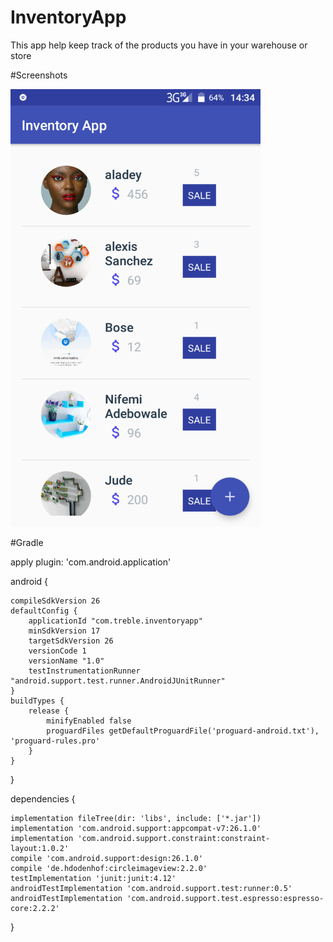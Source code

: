 # InventoryApp
This app help keep track of the products you have in your warehouse or store

#Screenshots

<img src="https://github.com/ajibadeseun/InventoryApp/blob/master/Screenshot_20180303-143426.png" width="400" height="700" />

#Gradle

apply plugin: 'com.android.application'

android {

    compileSdkVersion 26
    defaultConfig {
        applicationId "com.treble.inventoryapp"
        minSdkVersion 17
        targetSdkVersion 26
        versionCode 1
        versionName "1.0"
        testInstrumentationRunner "android.support.test.runner.AndroidJUnitRunner"
    }
    buildTypes {
        release {
            minifyEnabled false
            proguardFiles getDefaultProguardFile('proguard-android.txt'), 'proguard-rules.pro'
        }
    }
}

dependencies {

    implementation fileTree(dir: 'libs', include: ['*.jar'])
    implementation 'com.android.support:appcompat-v7:26.1.0'
    implementation 'com.android.support.constraint:constraint-layout:1.0.2'
    compile 'com.android.support:design:26.1.0'
    compile 'de.hdodenhof:circleimageview:2.2.0'
    testImplementation 'junit:junit:4.12'
    androidTestImplementation 'com.android.support.test:runner:0.5'
    androidTestImplementation 'com.android.support.test.espresso:espresso-core:2.2.2'
}

